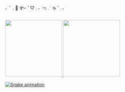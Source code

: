  ˖ ࣪  ﾟ .  :swan:  ࿐  ﾟ♡ . ˖ ࣪ ಌ  𓈒 ˙ :coffee: ﾟ𓈒 ˖ ࣪ 

<div>
<a href="https://github.com/sayuts">
<img height="180em" src="https://github-readme-stats.vercel.app/api?username=sayuts&show_icons=true&hide=contribs,prs&cache_seconds=86400&theme=buefy"/>
<img height="180em" src="https://github-readme-stats.vercel.app/api/pin/?username=sayuts&repo=github-readme-stats&cache_seconds=86400&theme=buefy"/>
</div>

![Snake animation](https://github.com/sayuts/sayuts/blob/output/github-contribution-grid-snake.svg)
